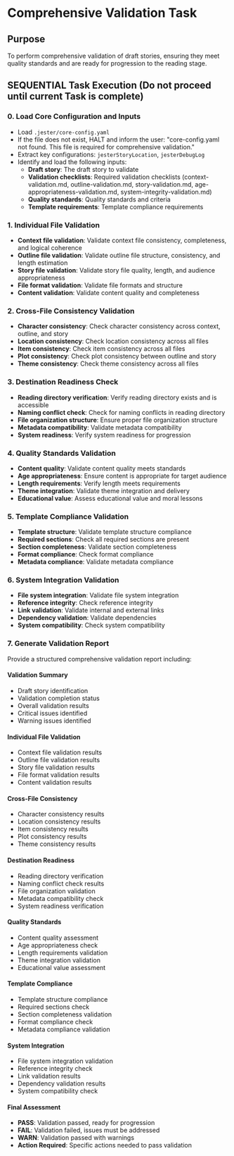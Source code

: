 <!-- Powered by BMAD™ Core -->

# Comprehensive Validation Task

## Purpose

To perform comprehensive validation of draft stories, ensuring they meet quality standards and are ready for progression to the reading stage.

## SEQUENTIAL Task Execution (Do not proceed until current Task is complete)

### 0. Load Core Configuration and Inputs

- Load `.jester/core-config.yaml`
- If the file does not exist, HALT and inform the user: "core-config.yaml not found. This file is required for comprehensive validation."
- Extract key configurations: `jesterStoryLocation`, `jesterDebugLog`
- Identify and load the following inputs:
  - **Draft story**: The draft story to validate
  - **Validation checklists**: Required validation checklists (context-validation.md, outline-validation.md, story-validation.md, age-appropriateness-validation.md, system-integrity-validation.md)
  - **Quality standards**: Quality standards and criteria
  - **Template requirements**: Template compliance requirements

### 1. Individual File Validation

- **Context file validation**: Validate context file consistency, completeness, and logical coherence
- **Outline file validation**: Validate outline file structure, consistency, and length estimation
- **Story file validation**: Validate story file quality, length, and audience appropriateness
- **File format validation**: Validate file formats and structure
- **Content validation**: Validate content quality and completeness

### 2. Cross-File Consistency Validation

- **Character consistency**: Check character consistency across context, outline, and story
- **Location consistency**: Check location consistency across all files
- **Item consistency**: Check item consistency across all files
- **Plot consistency**: Check plot consistency between outline and story
- **Theme consistency**: Check theme consistency across all files

### 3. Destination Readiness Check

- **Reading directory verification**: Verify reading directory exists and is accessible
- **Naming conflict check**: Check for naming conflicts in reading directory
- **File organization structure**: Ensure proper file organization structure
- **Metadata compatibility**: Validate metadata compatibility
- **System readiness**: Verify system readiness for progression

### 4. Quality Standards Validation

- **Content quality**: Validate content quality meets standards
- **Age appropriateness**: Ensure content is appropriate for target audience
- **Length requirements**: Verify length meets requirements
- **Theme integration**: Validate theme integration and delivery
- **Educational value**: Assess educational value and moral lessons

### 5. Template Compliance Validation

- **Template structure**: Validate template structure compliance
- **Required sections**: Check all required sections are present
- **Section completeness**: Validate section completeness
- **Format compliance**: Check format compliance
- **Metadata compliance**: Validate metadata compliance

### 6. System Integration Validation

- **File system integration**: Validate file system integration
- **Reference integrity**: Check reference integrity
- **Link validation**: Validate internal and external links
- **Dependency validation**: Validate dependencies
- **System compatibility**: Check system compatibility

### 7. Generate Validation Report

Provide a structured comprehensive validation report including:

#### Validation Summary
- Draft story identification
- Validation completion status
- Overall validation results
- Critical issues identified
- Warning issues identified

#### Individual File Validation
- Context file validation results
- Outline file validation results
- Story file validation results
- File format validation results
- Content validation results

#### Cross-File Consistency
- Character consistency results
- Location consistency results
- Item consistency results
- Plot consistency results
- Theme consistency results

#### Destination Readiness
- Reading directory verification
- Naming conflict check results
- File organization validation
- Metadata compatibility check
- System readiness verification

#### Quality Standards
- Content quality assessment
- Age appropriateness check
- Length requirements validation
- Theme integration validation
- Educational value assessment

#### Template Compliance
- Template structure compliance
- Required sections check
- Section completeness validation
- Format compliance check
- Metadata compliance validation

#### System Integration
- File system integration validation
- Reference integrity check
- Link validation results
- Dependency validation results
- System compatibility check

#### Final Assessment
- **PASS**: Validation passed, ready for progression
- **FAIL**: Validation failed, issues must be addressed
- **WARN**: Validation passed with warnings
- **Action Required**: Specific actions needed to pass validation